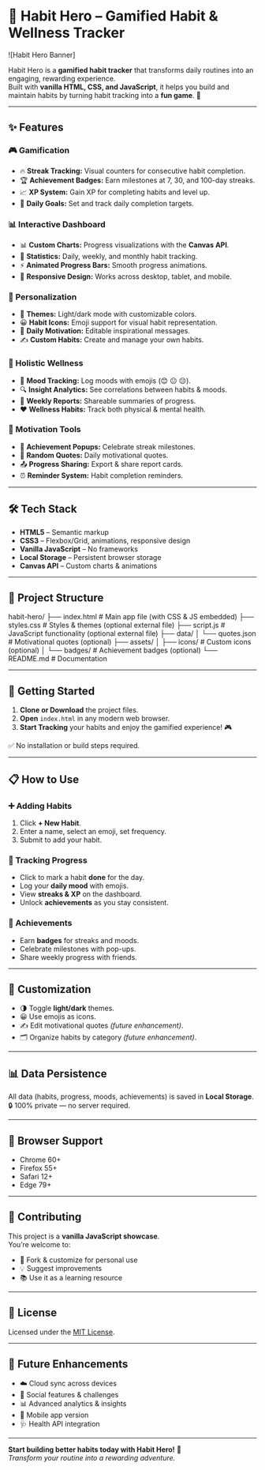 # 🌟 Habit Hero – Gamified Habit & Wellness Tracker

![Habit Hero Banner]

Habit Hero is a **gamified habit tracker** that transforms daily routines into an engaging, rewarding experience.  
Built with **vanilla HTML, CSS, and JavaScript**, it helps you build and maintain habits by turning habit tracking into a **fun game**. 🚀

---

## ✨ Features

### 🎮 Gamification
- 🔥 **Streak Tracking:** Visual counters for consecutive habit completion.  
- 🏆 **Achievement Badges:** Earn milestones at 7, 30, and 100-day streaks.  
- 📈 **XP System:** Gain XP for completing habits and level up.  
- 🎯 **Daily Goals:** Set and track daily completion targets.  

### 📊 Interactive Dashboard
- 📊 **Custom Charts:** Progress visualizations with the **Canvas API**.  
- 📅 **Statistics:** Daily, weekly, and monthly habit tracking.  
- ⚡ **Animated Progress Bars:** Smooth progress animations.  
- 📱 **Responsive Design:** Works across desktop, tablet, and mobile.  

### 🎨 Personalization
- 🌙 **Themes:** Light/dark mode with customizable colors.  
- 😀 **Habit Icons:** Emoji support for visual habit representation.  
- 💬 **Daily Motivation:** Editable inspirational messages.  
- ✍️ **Custom Habits:** Create and manage your own habits.  

### 🧠 Holistic Wellness
- 🙂 **Mood Tracking:** Log moods with emojis (😊 😐 😔).  
- 🔍 **Insight Analytics:** See correlations between habits & moods.  
- 📑 **Weekly Reports:** Shareable summaries of progress.  
- ❤️ **Wellness Habits:** Track both physical & mental health.  

### 🚀 Motivation Tools
- 🎉 **Achievement Popups:** Celebrate streak milestones.  
- 📖 **Random Quotes:** Daily motivational quotes.  
- 📤 **Progress Sharing:** Export & share report cards.  
- ⏰ **Reminder System:** Habit completion reminders.  

---

## 🛠 Tech Stack
- **HTML5** – Semantic markup  
- **CSS3** – Flexbox/Grid, animations, responsive design  
- **Vanilla JavaScript** – No frameworks  
- **Local Storage** – Persistent browser storage  
- **Canvas API** – Custom charts & animations  

---

## 📁 Project Structure
habit-hero/
├── index.html # Main app file (with CSS & JS embedded)
├── styles.css # Styles & themes (optional external file)
├── script.js # JavaScript functionality (optional external file)
├── data/
│ └── quotes.json # Motivational quotes (optional)
├── assets/
│ ├── icons/ # Custom icons (optional)
│ └── badges/ # Achievement badges (optional)
└── README.md # Documentation


---

## 🚀 Getting Started

1. **Clone or Download** the project files.  
2. **Open** `index.html` in any modern web browser.  
3. **Start Tracking** your habits and enjoy the gamified experience! 🎮  

✅ No installation or build steps required.

---

## 📋 How to Use

### ➕ Adding Habits
1. Click **+ New Habit**.  
2. Enter a name, select an emoji, set frequency.  
3. Submit to add your habit.  

### 📌 Tracking Progress
- Click to mark a habit **done** for the day.  
- Log your **daily mood** with emojis.  
- View **streaks & XP** on the dashboard.  
- Unlock **achievements** as you stay consistent.  

### 🏅 Achievements
- Earn **badges** for streaks and moods.  
- Celebrate milestones with pop-ups.  
- Share weekly progress with friends.  

---

## 🎨 Customization
- 🌗 Toggle **light/dark** themes.  
- 😀 Use emojis as icons.  
- ✍️ Edit motivational quotes *(future enhancement)*.  
- 🗂 Organize habits by category *(future enhancement)*.  

---

## 📊 Data Persistence
All data (habits, progress, moods, achievements) is saved in **Local Storage**.  
🔒 100% private — no server required.  

---

## 🔧 Browser Support
- Chrome 60+  
- Firefox 55+  
- Safari 12+  
- Edge 79+  

---

## 🤝 Contributing
This project is a **vanilla JavaScript showcase**.  
You’re welcome to:  
- 🔧 Fork & customize for personal use  
- 💡 Suggest improvements  
- 📚 Use it as a learning resource  

---

## 📄 License
Licensed under the [MIT License](https://opensource.org/licenses/MIT).  

---

## 🎯 Future Enhancements
- ☁️ Cloud sync across devices  
- 👥 Social features & challenges  
- 📊 Advanced analytics & insights  
- 📱 Mobile app version  
- 🩺 Health API integration  

---

**Start building better habits today with Habit Hero!** 🚀  
*Transform your routine into a rewarding adventure.*  
